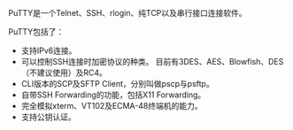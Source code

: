 PuTTY是一个Telnet、SSH、rlogin、纯TCP以及串行接口连接软件。

PuTTY包括了：

 - 支持IPv6连接。
 - 可以控制SSH连接时加密协议的种类。
    目前有3DES、AES、Blowfish、DES（不建议使用）及RC4。
 - CLI版本的SCP及SFTP Client，分别叫做pscp与psftp。
 - 自带SSH Forwarding的功能，包括X11 Forwarding。
 - 完全模拟xterm、VT102及ECMA-48终端机的能力。
 - 支持公钥认证。

